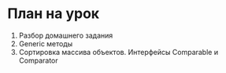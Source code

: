 # План на урок <br/>
1. Разбор домашнего задания  <br/>
2. Generic методы  <br/>
3. Сортировка массива объектов. Интерфейсы Comparable<T> и Comparator<T>  <br/>